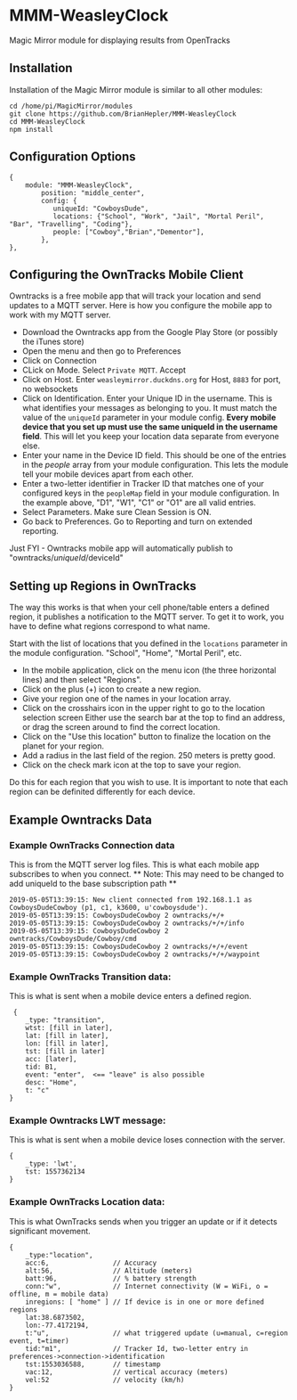 # MMM-WeasleyClock
Magic Mirror module for displaying results from OpenTracks

## Installation 
Installation of the Magic Mirror module is similar to all other modules:
```
cd /home/pi/MagicMirror/modules
git clone https://github.com/BrianHepler/MMM-WeasleyClock
cd MMM-WeasleyClock
npm install
```


## Configuration Options 
```
{
    module: "MMM-WeasleyClock",
        position: "middle_center",
        config: {
           uniqueId: "CowboysDude",
           locations: {"School", "Work", "Jail", "Mortal Peril", "Bar", "Travelling", "Coding"},
           people: ["Cowboy","Brian","Dementor"],
        },
},
```

## Configuring the OwnTracks Mobile Client 
Owntracks is a free mobile app that will track your location and send updates to a MQTT server. Here is how you configure the mobile app to work with my MQTT server.

* Download the Owntracks app from the Google Play Store (or possibly the iTunes store)
* Open the menu and then go to Preferences
* Click on Connection
* CLick on Mode. Select `Private MQTT`. Accept
* Click on Host. Enter `weasleymirror.duckdns.org` for Host, `8883` for port, no websockets
* Click on Identification. Enter your Unique ID in the username. This is what identifies your messages as belonging to you. It must match the value of the `uniqueId` parameter in your module config. **Every mobile device that you set up must use the same uniqueId in the username field**. This will let you keep your location data separate from everyone else.
* Enter your name in the Device ID field. This should be one of the entries in the *people* array from your module configuration. This lets the module tell your mobile devices apart from each other.
* Enter a two-letter identifier in Tracker ID that matches one of your configured keys in the `peopleMap` field in your module configuration. In the example above, "D1", "W1", "C1" or "O1" are all valid entries.
* Select Parameters. Make sure Clean Session is ON.
* Go back to Preferences. Go to Reporting and turn on extended reporting.

Just FYI - Owntracks mobile app will automatically publish to "owntracks/*uniqueId*/deviceId"

## Setting up Regions in OwnTracks
The way this works is that when your cell phone/table enters a defined region, it publishes a notification to the MQTT server. To get it to work, you have to define what regions correspond to what name.

Start with the list of locations that you defined in the `locations` parameter in the module configuration. "School", "Home", "Mortal Peril", etc. 
* In the mobile application, click on the menu icon (the three horizontal lines) and then select "Regions". 
* Click on the plus (+) icon to create a new region. 
* Give your region one of the names in your location array. 
* Click on the crosshairs icon in the upper right to go to the location selection screen Either use the search bar at the top to find an address, or drag the screen around to find the correct location.
* Click on the "Use this location" button to finalize the location on the planet for your region.
* Add a radius in the last field of the region. 250 meters is pretty good.
* Click on the check mark icon at the top to save your region.

Do this for each region that you wish to use. It is important to note that each region can be definited differently for each device.

## Example Owntracks Data
### Example OwnTracks Connection data
This is from the MQTT server log files. This is what each mobile app subscribes to when you connect.
** Note: This may need to be changed to add uniqueId to the base subscription path **
```
2019-05-05T13:39:15: New client connected from 192.168.1.1 as CowboysDudeCowboy (p1, c1, k3600, u'cowboysdude').
2019-05-05T13:39:15: CowboysDudeCowboy 2 owntracks/+/+
2019-05-05T13:39:15: CowboysDudeCowboy 2 owntracks/+/+/info
2019-05-05T13:39:15: CowboysDudeCowboy 2 owntracks/CowboysDude/Cowboy/cmd
2019-05-05T13:39:15: CowboysDudeCowboy 2 owntracks/+/+/event
2019-05-05T13:39:15: CowboysDudeCowboy 2 owntracks/+/+/waypoint
```

### Example OwnTracks Transition data:
This is what is sent when a mobile device enters a defined region.
```
 {
    _type: "transition",
    wtst: [fill in later],
    lat: [fill in later],
    lon: [fill in later],
    tst: [fill in later]
    acc: [later],
    tid: B1,
    event: "enter",  <== "leave" is also possible
    desc: "Home",
    t: "c"
}
```

### Example Owntracks LWT message:
This is what is sent when a mobile device loses connection with the server.
```
{ 
    _type: 'lwt', 
    tst: 1557362134 
}
```


### Example OwnTracks Location data: 
This is what OwnTracks sends when you trigger an update or if it detects significant movement.
```
{
    _type:"location",
    acc:6,                // Accuracy
    alt:56,               // Altitude (meters)
    batt:96,              // % battery strength
    conn:"w",             // Internet connectivity (W = WiFi, o = offline, m = mobile data)
    inregions: [ "home" ] // If device is in one or more defined regions
    lat:38.6873502,
    lon:-77.4172194,
    t:"u",                // what triggered update (u=manual, c=region event, t=timer)
    tid:"m1",             // Tracker Id, two-letter entry in preferences->connection->identification
    tst:1553036588,       // timestamp
    vac:12,               // vertical accuracy (meters)
    vel:52                // velocity (km/h)
}
```
